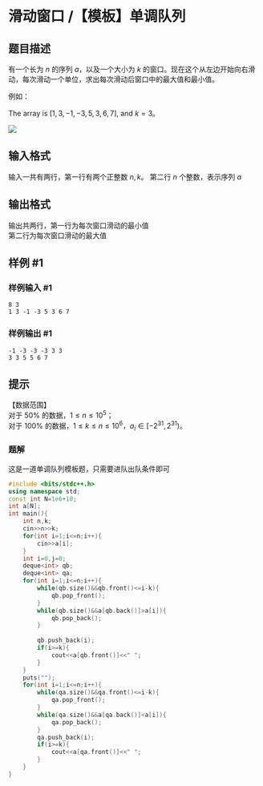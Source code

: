 # 滑动窗口 /【模板】单调队列

## 题目描述

有一个长为 $n$ 的序列 $a$，以及一个大小为 $k$ 的窗口。现在这个从左边开始向右滑动，每次滑动一个单位，求出每次滑动后窗口中的最大值和最小值。

例如：

The array is $[1,3,-1,-3,5,3,6,7]$, and $k = 3$。

![](https://cdn.luogu.com.cn/upload/pic/688.png)

## 输入格式

输入一共有两行，第一行有两个正整数 $n,k$。
第二行 $n$ 个整数，表示序列 $a$

## 输出格式

输出共两行，第一行为每次窗口滑动的最小值   
第二行为每次窗口滑动的最大值

## 样例 #1

### 样例输入 #1

```
8 3
1 3 -1 -3 5 3 6 7
```

### 样例输出 #1

```
-1 -3 -3 -3 3 3
3 3 5 5 6 7
```

## 提示

【数据范围】    
对于 $50\%$ 的数据，$1 \le n \le 10^5$；  
对于 $100\%$ 的数据，$1\le k \le n \le 10^6$，$a_i \in [-2^{31},2^{31})$。

### 题解
这是一道单调队列模板题，只需要进队出队条件即可

```cpp
#include <bits/stdc++.h>
using namespace std;
const int N=1e6+10;
int a[N];
int main(){
	int n,k;
	cin>>n>>k;
	for(int i=1;i<=n;i++){
		cin>>a[i];
	}
	int i=0,j=0;
	deque<int> qb;
	deque<int> qa;
	for(int i=1;i<=n;i++){
		while(qb.size()&&qb.front()<=i-k){
			qb.pop_front();
		}
		while(qb.size()&&a[qb.back()]>a[i]){
			qb.pop_back();
		}
		
		qb.push_back(i);
		if(i>=k){
			cout<<a[qb.front()]<<" ";
		}
	}
	puts("");
	for(int i=1;i<=n;i++){
		while(qa.size()&&qa.front()<=i-k){
			qa.pop_front();
		}
		while(qa.size()&&a[qa.back()]<a[i]){
			qa.pop_back();
		}
		qa.push_back(i);
		if(i>=k){
			cout<<a[qa.front()]<<" ";
		}
	}
}
```